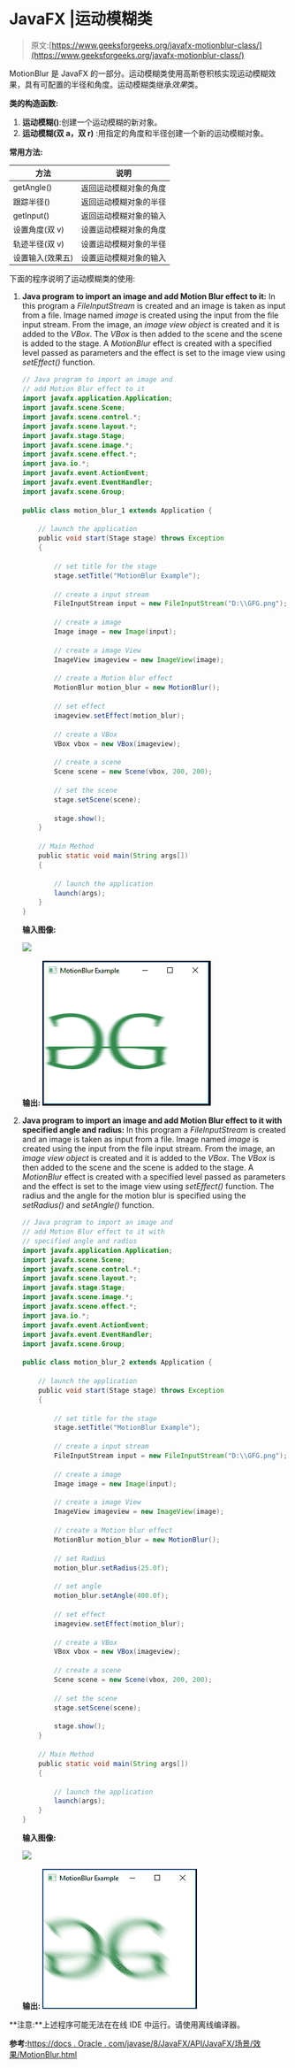 # JavaFX |运动模糊类

> 原文:[https://www.geeksforgeeks.org/javafx-motionblur-class/](https://www.geeksforgeeks.org/javafx-motionblur-class/)

MotionBlur 是 JavaFX 的一部分。运动模糊类使用高斯卷积核实现运动模糊效果，具有可配置的半径和角度。运动模糊类继承*效果*类。

**类的构造函数:**

1.  **运动模糊()**:创建一个运动模糊的新对象。
2.  **运动模糊(双 a，双 r)** :用指定的角度和半径创建一个新的运动模糊对象。

**常用方法:**

| 方法 | 说明 |
| --- | --- |
| getAngle() | 返回运动模糊对象的角度 |
| 跟踪半径() | 返回运动模糊对象的半径 |
| getInput() | 返回运动模糊对象的输入 |
| 设置角度(双 v) | 设置运动模糊对象的角度 |
| 轨迹半径(双 v) | 设置运动模糊对象的半径 |
| 设置输入(效果五) | 设置运动模糊对象的输入 |

下面的程序说明了运动模糊类的使用:

1.  **Java program to import an image and add Motion Blur effect to it:** In this program a *FileInputStream* is created and an image is taken as input from a file. Image named *image* is created using the input from the file input stream. From the image, an *image view object* is created and it is added to the *VBox*. The *VBox* is then added to the scene and the scene is added to the stage. A *MotionBlur* effect is created with a specified level passed as parameters and the effect is set to the image view using *setEffect()* function.

    ```java
    // Java program to import an image and
    // add Motion Blur effect to it
    import javafx.application.Application;
    import javafx.scene.Scene;
    import javafx.scene.control.*;
    import javafx.scene.layout.*;
    import javafx.stage.Stage;
    import javafx.scene.image.*;
    import javafx.scene.effect.*;
    import java.io.*;
    import javafx.event.ActionEvent;
    import javafx.event.EventHandler;
    import javafx.scene.Group;

    public class motion_blur_1 extends Application {

        // launch the application
        public void start(Stage stage) throws Exception
        {

            // set title for the stage
            stage.setTitle("MotionBlur Example");

            // create a input stream
            FileInputStream input = new FileInputStream("D:\\GFG.png");

            // create a image
            Image image = new Image(input);

            // create a image View
            ImageView imageview = new ImageView(image);

            // create a Motion blur effect
            MotionBlur motion_blur = new MotionBlur();

            // set effect
            imageview.setEffect(motion_blur);

            // create a VBox
            VBox vbox = new VBox(imageview);

            // create a scene
            Scene scene = new Scene(vbox, 200, 200);

            // set the scene
            stage.setScene(scene);

            stage.show();
        }

        // Main Method
        public static void main(String args[])
        {

            // launch the application
            launch(args);
        }
    }
    ```

    **输入图像:**

    [![](img/f602d751b5e50c2aa31b3c48f512eaef.png)](https://media.geeksforgeeks.org/wp-content/uploads/GFG-14.png)

    **输出:**
    [![](img/6ed7b2c0812be43a44e0b1d9848ba8c3.png)](https://media.geeksforgeeks.org/wp-content/uploads/motion_1.png)

2.  **Java program to import an image and add Motion Blur effect to it with specified angle and radius:** In this program a *FileInputStream* is created and an image is taken as input from a file. Image named *image* is created using the input from the file input stream. From the image, an *image view object* is created and it is added to the *VBox*. The *VBox* is then added to the scene and the scene is added to the stage. A *MotionBlur* effect is created with a specified level passed as parameters and the effect is set to the image view using *setEffect()* function. The radius and the angle for the motion blur is specified using the *setRadius()* and *setAngle()* function.

    ```java
    // Java program to import an image and
    // add Motion Blur effect to it with 
    // specified angle and radius
    import javafx.application.Application;
    import javafx.scene.Scene;
    import javafx.scene.control.*;
    import javafx.scene.layout.*;
    import javafx.stage.Stage;
    import javafx.scene.image.*;
    import javafx.scene.effect.*;
    import java.io.*;
    import javafx.event.ActionEvent;
    import javafx.event.EventHandler;
    import javafx.scene.Group;

    public class motion_blur_2 extends Application {

        // launch the application
        public void start(Stage stage) throws Exception
        {

            // set title for the stage
            stage.setTitle("MotionBlur Example");

            // create a input stream
            FileInputStream input = new FileInputStream("D:\\GFG.png");

            // create a image
            Image image = new Image(input);

            // create a image View
            ImageView imageview = new ImageView(image);

            // create a Motion blur effect
            MotionBlur motion_blur = new MotionBlur();

            // set Radius
            motion_blur.setRadius(25.0f);

            // set angle
            motion_blur.setAngle(400.0f);

            // set effect
            imageview.setEffect(motion_blur);

            // create a VBox
            VBox vbox = new VBox(imageview);

            // create a scene
            Scene scene = new Scene(vbox, 200, 200);

            // set the scene
            stage.setScene(scene);

            stage.show();
        }

        // Main Method
        public static void main(String args[])
        {

            // launch the application
            launch(args);
        }
    }
    ```

    **输入图像:**

    [![](img/f602d751b5e50c2aa31b3c48f512eaef.png)](https://media.geeksforgeeks.org/wp-content/uploads/GFG-14.png)

    **输出:**
    [![](img/d0fdda3a749f4950fd1c0092a66fe5fc.png)](https://media.geeksforgeeks.org/wp-content/uploads/motion_2.png)

**注意:**上述程序可能无法在在线 IDE 中运行。请使用离线编译器。

**参考:**[https://docs . Oracle . com/javase/8/JavaFX/API/JavaFX/场景/效果/MotionBlur.html](https://docs.oracle.com/javase/8/javafx/api/javafx/scene/effect/MotionBlur.html)